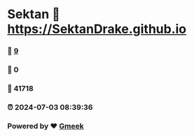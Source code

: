 # Sektan :link: https://SektanDrake.github.io 
### :page_facing_up: [9](https://SektanDrake.github.io/tag.html) 
### :speech_balloon: 0 
### :hibiscus: 41718 
### :alarm_clock: 2024-07-03 08:39:36 
### Powered by :heart: [Gmeek](https://github.com/Meekdai/Gmeek)

